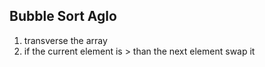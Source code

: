 ## Bubble Sort Aglo

1. transverse the array
2. if the current element is > than the next element swap it